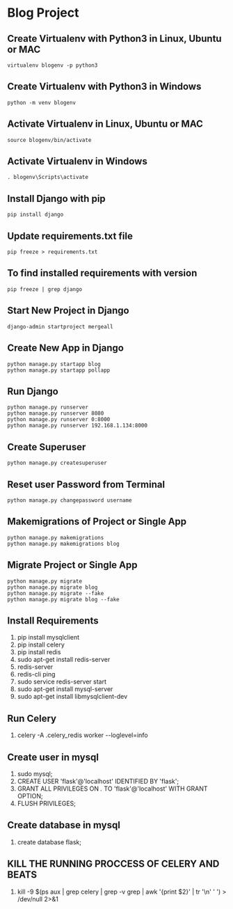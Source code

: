# Blog Project

## Create Virtualenv with Python3 in Linux, Ubuntu or MAC
	virtualenv blogenv -p python3

## Create Virtualenv with Python3 in Windows
	python -m venv blogenv

## Activate Virtualenv in Linux, Ubuntu or MAC
	source blogenv/bin/activate

## Activate Virtualenv in Windows
	. blogenv\Scripts\activate

## Install Django with pip
	pip install django

## Update requirements.txt file
	pip freeze > requirements.txt

## To find installed requirements with version
	pip freeze | grep django

## Start New Project in Django
	django-admin startproject mergeall

## Create New App in Django
	python manage.py startapp blog
	python manage.py startapp pollapp

## Run Django
	python manage.py runserver
	python manage.py runserver 8080
	python manage.py runserver 0:8000
	python manage.py runserver 192.168.1.134:8000

## Create Superuser
	python manage.py createsuperuser

## Reset user Password from Terminal
	python manage.py changepassword username

## Makemigrations of Project or Single App
	python manage.py makemigrations
	python manage.py makemigrations blog

## Migrate Project or Single App
	python manage.py migrate
	python manage.py migrate blog
	python manage.py migrate --fake
	python manage.py migrate blog --fake

## Install Requirements 
1. pip install mysqlclient
2. pip install celery
3. pip install redis
4. sudo apt-get install redis-server
5. redis-server
6. redis-cli ping
7. sudo service redis-server start
8. sudo apt-get install mysql-server
9. sudo apt-get install libmysqlclient-dev

## Run Celery
1. celery -A .celery_redis worker --loglevel=info

## Create user in mysql
1. sudo mysql;
2. CREATE USER 'flask'@'localhost' IDENTIFIED BY 'flask';
3. GRANT ALL PRIVILEGES ON *.* TO 'flask'@'localhost' WITH GRANT OPTION;
4. FLUSH PRIVILEGES;

## Create database in mysql
1. create database flask;

## KILL THE RUNNING PROCCESS OF CELERY AND BEATS
1. kill -9 $(ps aux | grep celery | grep -v grep | awk '{print $2}' | tr '\n'  ' ') > /dev/null 2>&1